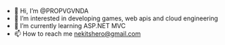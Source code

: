 - 👋 Hi, I’m @PROPVGVNDA
- 👀 I’m interested in developing games, web apis and cloud engineering
- 🌱 I’m currently learning ASP.NET MVC
- 📫 How to reach me nekitshero@gmail.com
